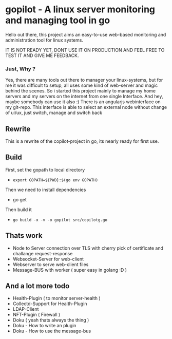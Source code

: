 # gopilot - A linux server monitoring and managing tool in go

Hello out there, this project aims an easy-to-use web-based monitoring and administration tool for linux systems.

IT IS NOT READY YET, DONT USE IT ON PRODUCTION AND FEEL FREE TO TEST IT AND GIVE ME FEEDBACK.

### Just, Why ?
Yes, there are many tools out there to manager your linux-systems, but for me it was difficult to setup, all uses
some kind of web-server and magic behind the scenes. So i started this project mainly to manage my home servers and
my servers on the internet from one single Interface. And hey, maybe somebody can use it also :)
There is an angularjs webinterface on my git-repo. This interface is able to select an external node without change of ui/ux,
just switch, manage and switch back

## Rewrite
This is a rewrite of the copilot-project in go, its nearly ready for first use.

## Build
First, set the gopath to local directory
* `export GOPATH=${PWD}:$(go env GOPATH)`

Then we need to install dependencies
* go get

Then build it
* `go build -x -v -o gopilot src/copilotg.go`

## Thats work
 * Node to Server connection over TLS with cherry pick of certificate and challange request-response
 * Websocket-Server for web-client
 * Webserver to serve web-client files
 * Message-BUS with worker ( super easy in golang :D )
 
## And a lot more todo
 * Health-Plugin ( to monitor server-health )
 * Collectd-Support for Health-Plugin
 * LDAP-Client
 * NFT-Plugin ( Firewall )
 * Doku ( yeah thats always the thing )
 * Doku - How to write an plugin
 * Doku - How to use the message-bus







